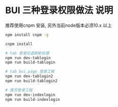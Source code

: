 # BUI 三种登录权限做法 说明

推荐使用cnpm 安装, 另外当前node版本必须10.x 以上

```bash
npm install cnpm -g

cnpm install

# tab 登录后退刷新处理
npm run dev-tablogin
npm run build-tablogin

# tab bui.page 登录工程
npm run dev-tablogin2
npm run build-tablogin2

# 首页登录工程
npm run dev-indexlogin
npm run build-indexlogin
```